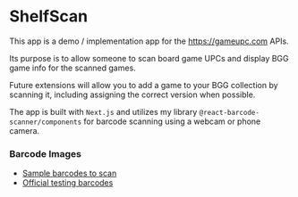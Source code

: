 # ShelfScan

This app is a demo / implementation app for the
https://gameupc.com APIs.

Its purpose is to allow someone to scan
board game UPCs and display BGG game info for the
scanned games.

Future extensions will allow you to add a
game to your BGG collection by scanning it,
including assigning the correct version when
possible.

The app is built with `Next.js` and utilizes
my library
`@react-barcode-scanner/components` for barcode
scanning using a webcam or phone camera.

### Barcode Images
- [Sample barcodes to scan](./assets/game-barcodes/UPCs.md)
- [Official testing barcodes](./assets/game-barcodes/testing/UPCs.md)